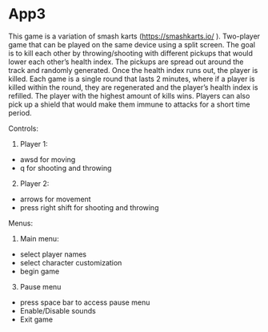 # App3

This game is a variation of smash karts (https://smashkarts.io/ ). Two-player game that can be played on the same device using a split screen. The goal is to kill each other by throwing/shooting with different pickups that would lower each other’s health index. The pickups are spread out around the track and randomly generated. Once the health index runs out, the player is killed. Each game is a single round that lasts 2 minutes, where if a player is killed within the round, they are regenerated and the player’s health index is refilled. The player with the highest amount of kills wins. Players can also pick up a shield that would make them immune to attacks for a short time period. 

Controls:

1. Player 1: 
  -  awsd for moving
  -  q for shooting and throwing

2. Player 2:
  - arrows for movement
  - press right shift for shooting and throwing

Menus:

1. Main menu:
  - select player names
  - select character customization
  - begin game

3. Pause menu
  - press space bar to access pause menu
  - Enable/Disable sounds
  - Exit game

 
